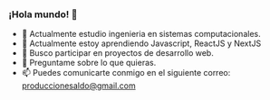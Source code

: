 ### ¡Hola mundo! 👋

- 🔭 Actualmente estudio ingenieria en sistemas computacionales.
- 🌱 Actualmente estoy aprendiendo Javascript, ReactJS y NextJS
- 👯 Busco participar en proyectos de desarrollo web.
- 💬 Preguntame sobre lo que quieras.
- 📫 Puedes comunicarte conmigo en el siguiente correo: produccionesaldo@gmail.com

<!--
- 😄 Pronouns: ...
- ⚡ Fun fact: ...

**Guirdo/Guirdo** is a ✨ _special_ ✨ repository because its `README.md` (this file) appears on your GitHub profile.


-->
